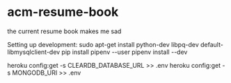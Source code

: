 # acm-resume-book
the current resume book makes me sad

Setting up development:
sudo apt-get install python-dev libpq-dev default-libmysqlclient-dev
pip install pipenv --user
pipenv install --dev

heroku config:get -s CLEARDB_DATABASE_URL >> .env
heroku config:get -s MONGODB_URI >> .env
